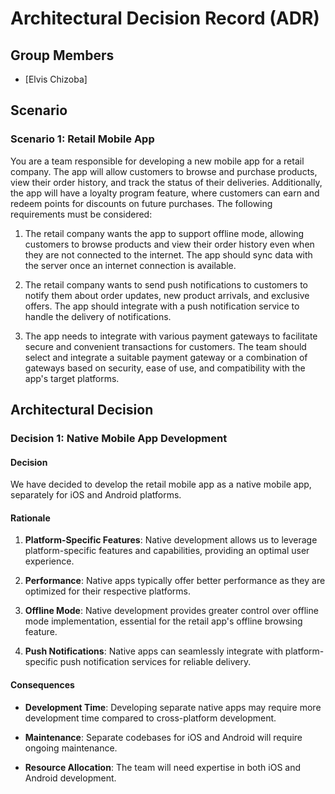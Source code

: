 # Architectural Decision Record (ADR)

## Group Members

- [Elvis Chizoba]


## Scenario

### Scenario 1: Retail Mobile App

You are a team responsible for developing a new mobile app for a retail company. The app will allow customers to browse and purchase products, view their order history, and track the status of their deliveries. Additionally, the app will have a loyalty program feature, where customers can earn and redeem points for discounts on future purchases. The following requirements must be considered:

1. The retail company wants the app to support offline mode, allowing customers to browse products and view their order history even when they are not connected to the internet. The app should sync data with the server once an internet connection is available.

2. The retail company wants to send push notifications to customers to notify them about order updates, new product arrivals, and exclusive offers. The app should integrate with a push notification service to handle the delivery of notifications.

3. The app needs to integrate with various payment gateways to facilitate secure and convenient transactions for customers. The team should select and integrate a suitable payment gateway or a combination of gateways based on security, ease of use, and compatibility with the app's target platforms.

## Architectural Decision

### Decision 1: Native Mobile App Development

#### Decision

We have decided to develop the retail mobile app as a native mobile app, separately for iOS and Android platforms.

#### Rationale

1. **Platform-Specific Features**: Native development allows us to leverage platform-specific features and capabilities, providing an optimal user experience.

2. **Performance**: Native apps typically offer better performance as they are optimized for their respective platforms.

3. **Offline Mode**: Native development provides greater control over offline mode implementation, essential for the retail app's offline browsing feature.

4. **Push Notifications**: Native apps can seamlessly integrate with platform-specific push notification services for reliable delivery.

#### Consequences

- **Development Time**: Developing separate native apps may require more development time compared to cross-platform development.

- **Maintenance**: Separate codebases for iOS and Android will require ongoing maintenance.

- **Resource Allocation**: The team will need expertise in both iOS and Android development.
